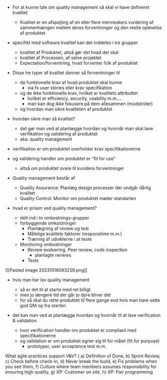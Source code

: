 * For at kunne tale om quality management så skal vi have defineret kvalitet
	* Kvalitet er en afspejling af en eller flere menneskers vurdering af sammenhængen mellem deres forventninger og den reelle oplevelse af produktet

* specifikt med software kvalitet kan det inddeles i tre grupper
	* kvalitet af Produktet, altså gør det hvad det skal
	* kvalitet af Processen, af selve projektet 
	* Expectation/forventning, hvad forventer folk af produktet  

* Disse tre typer af kvalitet danner så forventninger til 
	* de funktionelle krav af hvad produktet skal kunne 
		* via fx user stories eller krav specifikation 
	* og de ikke funktionelle krav, hvilket er kvalitets attributter
		* hvilket er efficiency, security, usability m.m....
		* man kan dog ikke fokusere på dem allesammen (modstrider)
	* og hvordan man sikre kvaliteten af produktet

* hvordan sikre man så kvalitet?
	* det gør man ved at planlægge hvordan og hvornår man skal lave verifikation og validering af produktet 
	* aka. quality management 

* verifikation er om produktet overholder krav specifikationerne 
* og validering handler om produktet er "fit for use" 
	* altså om produktet svare til kundens forventninger 

* Quality management består af 
	* Quality Assurance: Planlæg design processer der undgår dårlig kvalitet
	* Quality Control: Monitor om produktet møder standarten

* hvad er prisen ved quality management? 
	* delt ind i to omkostnings-grupper
	* forbyggende omkostninger 
		* Planlægning af review og test
		* Målelige kvalitets faktorer (responstime m.m.)
		* Træning af udviklerne i at teste
	* Monitoring omkostninger
		* Review evaluering, Peer review, code inspection
			* planlagte reviews 
		* Tests 

![[Pasted image 20231018093259.png]]
* hvis man har lav quality management 
	* så er det til at starte med ret billigt
	* men jo længere tid der går jo dyre bliver det 
	* for så skal du rette produktet til flere gange end hvis man bare satte god QM op fra starten

* det kan man ved at planlægge hvordan og hvornår til at lave verification & validation 
	* hvor verification handler om produktet er compliant med specifikationerne
	* og validation er om produktet egner sig til for målet (fit for purpose)
		* prototyper, user acceptance test m.m.




What agile practices support V&V? ( a) Definition of Done, b) Sprint Review, c) Check before check-in, d) Never break the build, e) Fix problems when you see them, f) Culture where team members assumes responsibility for ensuring high quality, g) XP: Customer on site, h) XP: Pair programming